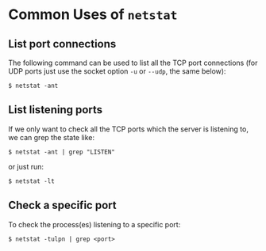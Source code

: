 # Common Uses of `netstat`

## List port connections

The following command can be used to list all the TCP port connections (for UDP ports just use the socket option `-u` or `--udp`, the same below):

```console
$ netstat -ant
```

## List listening ports

If we only want to check all the TCP ports which the server is listening to, we can grep the state like:

```console
$ netstat -ant | grep "LISTEN"
```

or just run:

```console
$ netstat -lt
```

## Check a specific port

To check the process(es) listening to a specific port:

```console
$ netstat -tulpn | grep <port>
```


